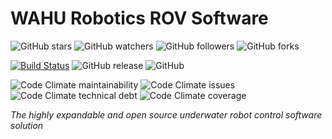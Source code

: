 # WAHU Robotics ROV Software

![GitHub stars](https://img.shields.io/github/stars/jbuelow1/rov.svg?style=social)
![GitHub watchers](https://img.shields.io/github/watchers/jbuelow1/rov.svg?label=Watch&style=social)
![GitHub followers](https://img.shields.io/github/followers/jbuelow1.svg?style=social)
![GitHub forks](https://img.shields.io/github/forks/jbuelow1/rov.svg?label=Fork&style=social)

[![Build Status](https://travis-ci.org/jbuelow1/rov.svg?branch=master)](https://travis-ci.org/jbuelow1/rov)
![GitHub release](https://img.shields.io/github/release/jbuelow1/rov.svg)
![GitHub](https://img.shields.io/github/license/jbuelow1/rov.svg)

![Code Climate maintainability](https://img.shields.io/codeclimate/maintainability/jbuelow1/rov)
![Code Climate issues](https://img.shields.io/codeclimate/issues/jbuelow1/rov)
![Code Climate technical debt](https://img.shields.io/codeclimate/tech-debt/jbuelow1/rov)
![Code Climate coverage](https://img.shields.io/codeclimate/coverage/jbuelow1/rov)

*The highly expandable and open source underwater robot control software solution*

